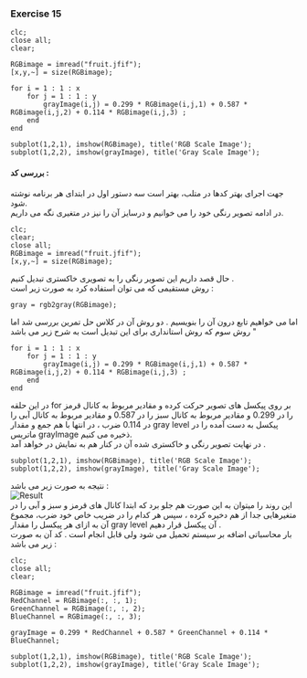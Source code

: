 ### Exercise 15
```
clc;
close all;
clear;

RGBimage = imread("fruit.jfif");
[x,y,~] = size(RGBimage);

for i = 1 : 1 : x
    for j = 1 : 1 : y
        grayImage(i,j) = 0.299 * RGBimage(i,j,1) + 0.587 * RGBimage(i,j,2) + 0.114 * RGBimage(i,j,3) ;
    end
end

subplot(1,2,1), imshow(RGBimage), title('RGB Scale Image');
subplot(1,2,2), imshow(grayImage), title('Gray Scale Image');
```
#### بررسی کد :
جهت اجرای بهتر کدها در متلب، بهتر است سه دستور اول در ابتدای هر برنامه نوشته شود. 
<br/>
در ادامه تصویر رنگی خود را می خوانیم و درسایز آن را نیز در متغیری نگه می داریم.
```
clc;
clear;
close all;
RGBimage = imread("fruit.jfif");
[x,y,~] = size(RGBimage);
```
حال قصد داریم این تصویر رنگی را به تصویری خاکستری تبدیل کنیم .
<br/>
 روش مستقیمی که می توان استفاده کرد به صورت زیر است :
 
```
gray = rgb2gray(RGBimage);

```
اما می خواهیم تابع درون آن را بنویسیم . دو روش آن در کلاس حل تمرین بررسی شد اما روش سوم که روش استانداری برای این تبدیل است به شرح زیر می باشد "
```
for i = 1 : 1 : x
    for j = 1 : 1 : y
        grayImage(i,j) = 0.299 * RGBimage(i,j,1) + 0.587 * RGBimage(i,j,2) + 0.114 * RGBimage(i,j,3) ;
    end
end
```
در این حلقه for بر روی پیکسل های تصویر حرکت کرده و مقادیر مربوط به کانال قرمز را در 0.299 و مقادیر مربوط به کانال سبز را در 0.587 و مقادیر مربوط به کانال آبی را در 0.114 ضرب ، در انتها با هم جمع و مقدار gray level پیکسل به دست آمده را
در ماتریس grayImage ذخیره می کنیم. 
<br/>
در نهایت تصویر رنگی و خاکستری شده آن در کنار هم به نمایش در خواهد آمد .   

```
subplot(1,2,1), imshow(RGBimage), title('RGB Scale Image');
subplot(1,2,2), imshow(grayImage), title('Gray Scale Image');
```
نتیجه به صورت زیر می باشد : 
<br/>
![Result](https://github.com/semnan-university-ai/image-processing-class-002/blob/main/exercises/fatemeh456/15/Result.PNG)
<br/>
این روند را میتوان به این صورت هم جلو برد که ابتدا کانال های قرمز و سبز و آبی را در متغیرهایی جدا از هم دخیره کرده ، سپس هر کدام را در ضریب خاص خود ضرب، مجموع آن به ازای هر پیکسل را مقدار gray level آن پیکسل قرار دهیم .
<br/>
بار محاسباتی اضافه بر سیستم تحمیل می شود ولی قابل انجام است .
کد آن به صورت زیر می باشد :
```
clc;
close all;
clear;

RGBimage = imread("fruit.jfif");
RedChannel = RGBimage(:, :, 1);
GreenChannel = RGBimage(:, :, 2);
BlueChannel = RGBimage(:, :, 3);

grayImage = 0.299 * RedChannel + 0.587 * GreenChannel + 0.114 * BlueChannel;

subplot(1,2,1), imshow(RGBimage), title('RGB Scale Image');
subplot(1,2,2), imshow(grayImage), title('Gray Scale Image');
```
